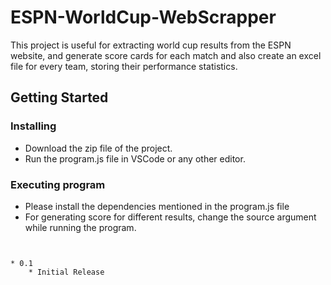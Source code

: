 # ESPN-WorldCup-WebScrapper

This project is useful for extracting world cup results from the ESPN website, and generate score cards for each match and also create an excel file for every team, storing their performance statistics.



## Getting Started


### Installing

* Download the zip file of the project.
* Run the program.js file in VSCode or any other editor.

### Executing program

* Please install the dependencies mentioned in the program.js file
* For generating score for different results, change the source argument while running the program.
```


* 0.1
    * Initial Release
